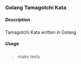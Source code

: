 ### Golang Tamagotchi Kata
##### Description
Tamagotchi Kata written in Golang

##### Usage
> make tests